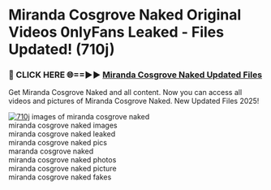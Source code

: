 # Miranda Cosgrove Naked Original Videos 0nlyFans Leaked - Files Updated! (710j)

<h3>🔴 CLICK HERE 🌐==►► <a href="https://tinyurl.com/up5wt9bj" rel="nofollow">Miranda Cosgrove Naked Updated Files</a></h3>

Get Miranda Cosgrove Naked and all content. Now you can access all videos and pictures of Miranda Cosgrove Naked. New Updated Files 2025!

[![710j](https://i.imgur.com/ABiUzMV.gif)](https://tinyurl.com/up5wt9bj)
images of miranda cosgrove naked<br>
miranda cosgrove naked images<br>
miranda cosgrove naked leaked<br>
miranda cosgrove naked pics<br>
maranda cosgrove naked<br>
miranda cosgrove naked photos<br>
miranda cosgrove naked picture<br>
miranda cosgrove naked fakes